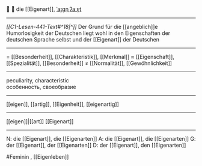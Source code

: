 🤔 🔴 die [[Eigenart]], [ˈaɪ̯ɡn̩ˌʔaːɐ̯t](https://youglish.com/pronounce/Eigenart/german)

---
*[[C1-Lesen-441-Text#^18|^]]* Der Grund für die [[angeblich]]e Humorlosigkeit der Deutschen liegt wohl in den Eigenschaften der deutschen Sprache selbst und der [[Eigenart]] der Deutschen

---
= [[Besonderheit]], [[Charakteristik]], [[Merkmal]]
≈ [[Eigenschaft]], [[Spezialität]], [[Besonderheit]]
≠ [[Normalität]], [[Gewöhnlichkeit]]

---
peculiarity, characteristic  
особенность, своеобразие

---
[[eigen]], [[artig]], [[Eigenheit]], [[eigenartig]]

---
[[eigen]]|[[art]]
[[Eigenart]]


---
N: die [[Eigenart]], die [[Eigenarten]]
A: die [[Eigenart]], die [[Eigenarten]]
G: der [[Eigenart]], der [[Eigenarten]]
D: der [[Eigenart]], den [[Eigenarten]]

#Feminin 
, [[Eigenleben]]